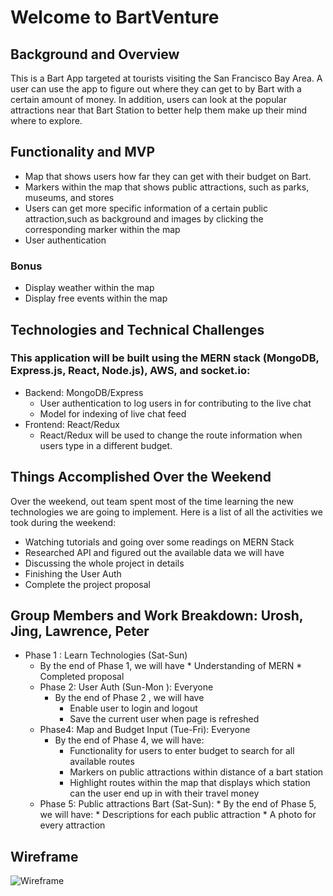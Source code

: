 # Welcome to BartVenture

## Background and Overview
   This is a Bart App targeted at tourists visiting the San Francisco Bay Area. A user can use the app to figure out where they can get to by Bart with a certain amount of money. In addition, users can look at the popular attractions near that Bart Station to better help them make up their mind where to explore.

## Functionality and MVP
* Map that shows users how far they can get with their budget on Bart.
* Markers within the map that shows public attractions, such as parks, museums, and stores
* Users can get more specific information of a certain public attraction,such as background and images by clicking the corresponding marker within the map
* User authentication

### Bonus
* Display weather within the map
* Display free events within the map

## Technologies and Technical Challenges

### This application will be built using the MERN stack (MongoDB, Express.js, React, Node.js), AWS, and socket.io:

* Backend: MongoDB/Express
    * User authentication to log users in for contributing to the live chat
    * Model for indexing of live chat feed
* Frontend: React/Redux
    * React/Redux will be used to change the route information when users type in a different budget.

## Things Accomplished Over the Weekend

Over the weekend, out team spent most of the time learning the new technologies we are going to implement. Here is a list of all the activities we took during the weekend:

* Watching tutorials and going over some readings on MERN Stack
* Researched API and figured out the available data we will have
* Discussing the whole project in details
* Finishing the User Auth
* Complete the project proposal

## Group Members and Work Breakdown: Urosh, Jing, Lawrence, Peter

* Phase 1 : Learn Technologies (Sat-Sun)
   * By the end of Phase 1, we will have
         * Understanding of MERN
         * Completed proposal
   *  Phase 2: User Auth (Sun-Mon ): Everyone
        * By the end of Phase 2 , we will have
            * Enable user to login and logout
            * Save the current user when page is refreshed
   *  Phase4: Map and Budget Input (Tue-Fri): Everyone
        * By the end of Phase 4, we will have:
             * Functionality for users to enter budget to search for all available routes
             * Markers on public attractions within distance of a bart station
             * Highlight routes within the map that displays which station can the user end up in with their travel money
   * Phase 5:  Public attractions Bart (Sat-Sun):
         * By the end of Phase 5, we will have:
            * Descriptions for each public attraction
            * A photo for every attraction

## Wireframe

![Wireframe](https://s15.postimg.cc/d10ve3x8r/Flex_Project_Wireframe.png)

